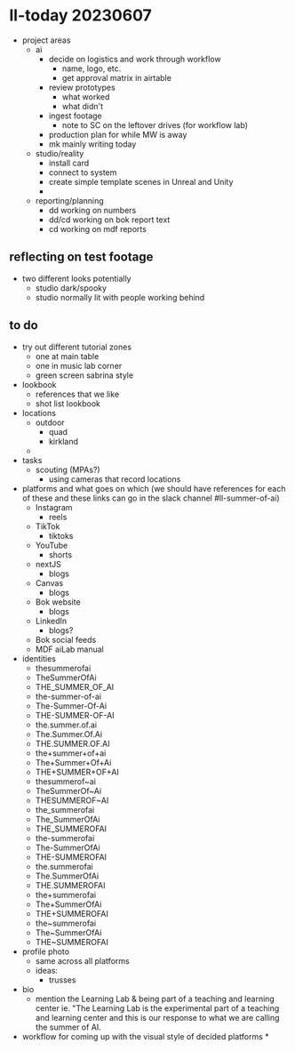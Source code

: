 # ll-today 20230607
* project areas
    * ai
        * decide on logistics and work through workflow
            * name, logo, etc.
            * get approval matrix in airtable 
        * review prototypes
            * what worked
            * what didn't
        * ingest footage
            * note to SC on the leftover drives (for workflow lab)
        * production plan for while MW is away
        * mk mainly writing today
    * studio/reality
        * install card
        * connect to system
        * create simple template scenes in Unreal and Unity
        * 
    * reporting/planning
        * dd working on numbers
        * dd/cd working on bok report text
        * cd working on mdf reports


## reflecting on test footage
* two different looks potentially
    * studio dark/spooky
    * studio normally lit with people working behind

## to do
* try out different tutorial zones
    * one at main table
    * one in music lab corner
    * green screen sabrina style
* lookbook
    * references that we like
    * shot list lookbook
* locations
    * outdoor
        * quad
        * kirkland
    * 
* tasks
    * scouting (MPAs?)
        * using cameras that record locations
* platforms and what goes on which (we should have references for each of these and these links can go in the slack channel #ll-summer-of-ai)
    * Instagram
        * reels
    * TikTok
        * tiktoks
    * YouTube
        * shorts
    * nextJS
        * blogs
    * Canvas
        * blogs
    * Bok website
        * blogs
    * LinkedIn
        * blogs?
    * Bok social feeds
    * MDF aiLab manual
* identities
    * thesummerofai
    * TheSummerOfAi
    * THE_SUMMER_OF_AI
    * the-summer-of-ai
    * The-Summer-Of-Ai
    * THE-SUMMER-OF-AI
    * the.summer.of.ai
    * The.Summer.Of.Ai
    * THE.SUMMER.OF.AI
    * the+summer+of+ai
    * The+Summer+Of+Ai
    * THE+SUMMER+OF+AI
    * thesummerof~ai
    * TheSummerOf~Ai
    * THESUMMEROF~AI
    * the_summerofai
    * The_SummerOfAi
    * THE_SUMMEROFAI
    * the-summerofai
    * The-SummerOfAi
    * THE-SUMMEROFAI
    * the.summerofai
    * The.SummerOfAi
    * THE.SUMMEROFAI
    * the+summerofai
    * The+SummerOfAi
    * THE+SUMMEROFAI
    * the~summerofai
    * The~SummerOfAi
    * THE~SUMMEROFAI
* profile photo
    * same across all platforms
    * ideas:
        * trusses
* bio
    * mention the Learning Lab & being part of a teaching and learning center ie. "The Learning Lab is the experimental part of a teaching and learning center and this is our response to what we are calling the summer of AI.
* workflow for coming up with the visual style of decided platforms
    * 